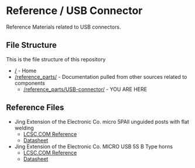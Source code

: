 # Reference / USB Connector

Reference Materials related to USB connectors.

## File Structure

This is the file structure of this repository

* [/](/README.md) - Home
* [/reference_parts/](/reference_parts/) - Documentation pulled from other sources related to components
  * [/reference_parts/USB-connector/](/reference_parts/USB-connector/) - YOU ARE HERE

## Reference Files

* Jing Extension of the Electronic Co. micro 5PAll unguided posts with flat welding
  * [LCSC.COM Reference](JEEC-LCSC-micro-5PAll-posts-are-not-guided-Flat-welding-High-temperature_C77238_lcsc.com.pdf)
  * [Datasheet](JEEC-LCSC-micro-5PAll-posts-are-not-guided-Flat-welding-High-temperature_C77238_datasheet.pdf)
* Jing Extension of the Electronic Co. MICRO USB 5S B Type horns
  * [LCSC.COM Reference](JEEC-LCSC-MICRO-USB-5S-B-Type-horns-High-temperature_C10418_lcsc.com.pdf)
  * [Datasheet](JEEC-LCSC-MICRO-USB-5S-B-Type-horns-High-temperature_C10418_datasheet.pdf)
